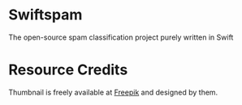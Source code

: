 # Swiftspam
The open-source spam classification project purely written in Swift



# Resource Credits
Thumbnail is freely available at <a href="https://www.freepik.com/free-photos-vectors/business">Freepik</a> and designed by them.